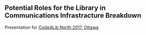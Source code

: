 ## Potential Roles for the Library in Communications Infrastracture Breakdown

Presentation for [Code4Lib North 2017, Ottawa](https://wiki.code4lib.org/North#Code4Lib_North:_the_Eighth._University_of_Ottawa_May_11-12.2C_2017)


